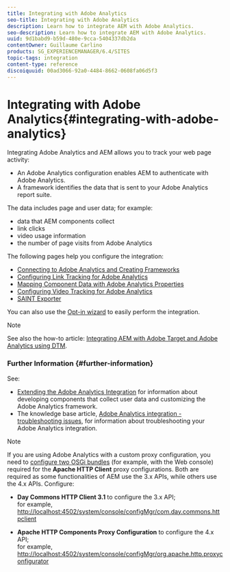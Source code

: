 ```yaml
---
title: Integrating with Adobe Analytics
seo-title: Integrating with Adobe Analytics
description: Learn how to integrate AEM with Adobe Analytics.
seo-description: Learn how to integrate AEM with Adobe Analytics.
uuid: 9d1babd9-b59d-480e-9cca-5404337db2da
contentOwner: Guillaume Carlino
products: SG_EXPERIENCEMANAGER/6.4/SITES
topic-tags: integration
content-type: reference
discoiquuid: 00ad3066-92a0-4484-8662-0608fa06d5f3
---
```


# Integrating with Adobe Analytics{#integrating-with-adobe-analytics}

Integrating Adobe Analytics and AEM allows you to track your web page activity:

* An Adobe Analytics configuration enables AEM to authenticate with Adobe Analytics.   
* A framework identifies the data that is sent to your Adobe Analytics report suite.

The data includes page and user data; for example:

* data that AEM components collect
* link clicks
* video usage information  
* the number of page visits from Adobe Analytics

The following pages help you configure the integration:

* [Connecting to Adobe Analytics and Creating Frameworks](../../../sites/administering/using/adobeanalytics-connect.md)
* [Configuring Link Tracking for Adobe Analytics](../../../sites/administering/using/adobeanalytics-link.md)
* [Mapping Component Data with Adobe Analytics Properties](../../../sites/administering/using/adobeanalytics-mapping.md)
* [Configuring Video Tracking for Adobe Analytics](../../../sites/administering/using/adobeanalytics-video.md)
* [SAINT Exporter](../../../sites/administering/using/adobeanalytics-saint.md)

You can also use the [Opt-in wizard](../../../sites/administering/using/opt-in.md) to easily perform the integration.

>[!NOTE]
>
>See also the how-to article: [Integrating AEM with Adobe Target and Adobe Analytics using DTM](https://helpx.adobe.com/experience-manager/using/integrate-digital-marketing-solutions.html).

### Further Information {#further-information}

See:

* [Extending the Adobe Analytics Integration](../../../sites/developing/using/extending-analytics.md) for information about developing components that collect user data and customizing the Adobe Analytics framework.
* The knowledge base article, [Adobe Analytics integration - troubleshooting issues](http://helpx.adobe.com/experience-manager/kb/sitecatalystintegrationtroubleshooting.html), for information about troubleshooting your Adobe Analytics integration.

>[!NOTE]
>
>If you are using Adobe Analytics with a custom proxy configuration, you need to [configure two OSGi bundles](../../../sites/deploying/using/configuring-osgi.md) (for example, with the Web console) required for the **Apache HTTP Client** proxy configurations. Both are required as some functionalities of AEM use the 3.x APIs, while others use the 4.x APIs. Configure:
>
>* **Day Commons HTTP Client 3.1** to configure the 3.x API;  
>  for example, [http://localhost:4502/system/console/configMgr/com.day.commons.httpclient](http://localhost:4502/system/console/configMgr/com.day.commons.httpclient)
>
>* **Apache HTTP Components Proxy Configuration** to configure the 4.x API;  
>  for example, [http://localhost:4502/system/console/configMgr/org.apache.http.proxyconfigurator](http://localhost:4502/system/console/configMgr/org.apache.http.proxyconfigurator)
>

